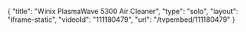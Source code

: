 {
    "title": "Winix PlasmaWave 5300 Air Cleaner",
    "type": "solo",
    "layout": "iframe-static",
    "videoId": "111180479",
    "url": "\/tvpembed\/111180479"
}